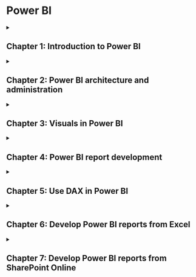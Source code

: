 # Power BI

<details>
  <summary>
    <h2>Chapter 1: Introduction to Power BI</h2>
  </summary>

  ### Skills review

  <ul>
    <li>Business Intelligence (BI).</li>
    <li>How Power BI effectively streamlines organizational growth.</li>
    <li>Features of Power BI.</li>
    <li>Power BI platforms and licensing models.</li>
    <li>Procedures for setting up Power BI service, Power BI Desktop, and Power BI for mobile devices.</li>
    <li>The procedure for building a dashboard in Power BI.</li>
  </ul>

  <br>
  
  ### Case Study

  #### Consider a large finance company in which an IT project manager is charged with deciding which version of Power BI to adopt. Here’s the scenario:

  <ul>
    <li>The finance organization has millions of row of data.</li>
    <li>Thousands of new rows are added to the database erery hour.</li>
    <li>Employees have various roles, according to their professions.</li>
    <li>Some employees act only as end user, viewing reports containing this data.</li>
    <li>Some employees are analysts and require the ability to share Power BI dashboards.</li>
    <li>Some employees focus on high-precision data to improve their understanding of perfomance</li>
    <li>The finance company wants to set up an on-premises environment within the organization.</li>
  </ul>

  #### Based on these points, decide whether the finance company should select the Power BI Pro version or the Premium package.

  #### Resposta: Devido à grande quantidade de volume de dados, da necessidade de atualizações constantes dos registros dentro do banco de dados, do controle de acesso aos painéis digitais e demanda para o alto desempenho, essa organização deve selecionar o pacote Power BI premium. Com esse pacote, ela será capaz de ter sua demandas minimanente atendidas sem necessidade de adaptaçãoes indesejadas em vistas de reduzir custos no curto prazo ao escolher o pacote Power BI Pro.

  #### Answer: Due to the large amount of data, the need of continuous updates in the database, the handling of dashboards by multiple and different users, the demand for high-perfomance system, this company should select the premium package. Thereby, it will be able to perform its daily tasks without major hassles, with no need to downgrade the service in order to save a buck by selecting the pro package.

  <br>
  
  ### Practice questions

  <ol>
    <li>What is the difference between Power BI Pro and Power BI Premium</li>
    <li>What services does Power BI support?</li>
    <li>Describe the natural query processing capabilities in Power BI.</li>
    <li>What Power BI feature supports an on-premises environment?</li>
    <li>What is Power BI Report Server?</li>
    <li>What is Power Bi Embedded?</li>
    <li>What kind of license do you need to share your Power BI dashboard with other team members?</li>
    <li>Why are visuals used in Power BI Desktop?</li>
    <li>How do you set up Power BI Desktop</li>
    <li>How do you set up a dynamic dashboard in Power BI.</li>
  </ol>

  ### Answers

  <ol>
    <li>The premium package expand the capabilites of the pro pacakage like: more updates per day, near-infinite cloud storage, even higher capacity, more security and embebbed reports in external applications.</li>
    <li>Customization, up to 70 data sources, sharing reports, report server, 10 GB storage per user, up to 1 million new rows per hour, to name a few.</li>
    <li>It is the be able to understand a phrase in plain text (like english) and use it to convert the query in commands and perform the query made by the user accordingly.</li>
    <li>Power BI Report Server.</li>
    <li>It is a feature of Power Bi responsible for gather internal data of the organization for its own use in order to others members within the organization, in different levels, being able to analyse, insert e modify the data concerning their activities, to be shown in reports. And thus, improve the comunication between they and the understanding about how this microsystem works.</li>
    <li>It is a feature utilized to embed dashboards into other applications besides de Power BI App, like websites.</li>
    <li>The pro or premium license.</li>
    <li></li>
    <li>Head to microsoft website and download the free version of Power BI. After that, execute the .exe file e go through the steps.</li>
    <li></li>
  </ol>

</details>

<details>
  <summary>
    <h2>Chapter 2: Power BI architecture and administration</h2>
  </summary>

</details>

<details>
  <summary>
    <h2>Chapter 3: Visuals in Power BI</h2>
  </summary>

</details>

<details>
  <summary>
    <h2>Chapter 4: Power BI report development</h2>
  </summary>

</details>

<details>
  <summary>
    <h2>Chapter 5: Use DAX in Power BI</h2>
  </summary>

</details>

<details>
  <summary>
    <h2>Chapter 6: Develop Power BI reports from Excel</h2>
  </summary>

</details>

<details>
  <summary>
    <h2>Chapter 7: Develop Power BI reports from SharePoint Online</h2>
  </summary>

</details>
